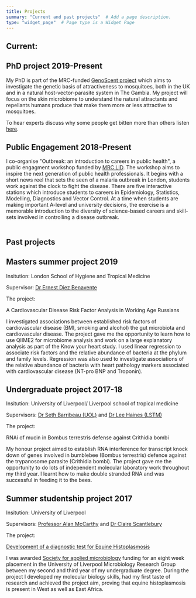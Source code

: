 ```yaml
---
title: Projects
summary: "Current and past projects"  # Add a page description.
type: "widget_page"  # Page type is a Widget Page
---
```


## **Current:**
## **PhD project 2019-Present**

My PhD is part of the MRC-funded [GenoScent project](https://www.lshtm.ac.uk/research/centres-projects-groups/genoscent) which aims to investigate the genetic basis of attractiveness to mosquitoes, both in the UK and in a natural host-vector-parasite system in The Gambia. My project will focus on the skin microbiome to understand the natural attractants and repellants humans produce that make them more or less attractive to mosquitoes.

To hear experts discuss why some people get bitten more than others listen [here](https://www.bbc.co.uk/sounds/play/w3csz1vc).

## **Public Engagement 2018-Present**

I co-organise "Outbreak: an introduction to careers in public health", a public engagment workshop funded by [MRC LID](https://mrc-lid.lshtm.ac.uk). The workshop aims to inspire the next generation of public health professionals. It begins with a short news reel that sets the seen of a malaria outbreak in London, students work against the clock to fight the disease. There are five interactive stations which introduce students to careers in Epidemiology, Statistics, Modelling, Diagnostics and Vector Control. At a time when students are making important A-level and university decisions, the exercise is a memorable introduction to the diversity of science-based careers and skill-sets involved in controlling a disease outbreak.  
<br>
## **Past projects**
## **Masters summer project 2019**

Insitution: London School of Hygiene and Tropical Medicine 

Supervisor: [Dr Ernest Diez Benavente](https://www.lshtm.ac.uk/aboutus/people/diez-benavente.ernest)

The project: 

A Cardiovascular Disease Risk Factor Analysis in Working Age Russians 

I investigated associations between established risk factors of cardiovascular disease (BMI, smoking and alcohol) the gut microbiota and cardiovascular disease. The project gave me the opportunity to learn how to use QIIME2 for microbiome analysis and work on a large explanatory analysis as part of the Know your heart study. I used linear regression to associate risk factors and the relative abundance of bacteria at the phylum and family levels. Regression was also used to investigate associations of the relative abundance of bacteria with heart pathology markers associated with cardiovascular disease (NT-pro BNP and Troponin). 


## **Undergraduate project 2017-18**

Insitution: University of Liverpool/ Liverpool school of tropical medicine

Supervisors: [Dr Seth Barribeau (UOL)](http://seth.barribeau.com/home/) and [Dr Lee Haines (LSTM)](https://www.lstmed.ac.uk/about/people/dr-lee-haines)

The project: 

RNAi of mucin in Bombus terrestris defense against Crithidia bombi

My honour project aimed to establish RNA interference for transcript knock down of genes involved in bumblebee (Bombus terrestris) defence against the trypanosome parasite (Crithidia bombi). The project gave me the opportunity to do lots of independent molecular laboratory work throughout my third year. I learnt how to make double stranded RNA and was successful in feeding it to the bees. 


## **Summer studentship project 2017**

Insitution: University of Liverpool

Supervisors: [Professor Alan McCarthy](https://www.liverpool.ac.uk/integrative-biology/staff/alan-mccarthy/) and [Dr Claire Scantlebury](https://www.liverpool.ac.uk/integrative-biology/staff/claire-scantlebury/)

The project: 

[Development of a diagnostic test for Equine Histoplasmosis](https://csd-inventory.liverpool.ac.uk/life-sciences/news/stories/title,976960,en.php)

I was awarded [Society for applied microbiology](https://sfam.org.uk) funding for an eight week placement in the University of Liverpool Microbiology Research Group between my second and third year of my undergraduate degree. During the project I developed my molecular biology skills, had my first taste of research and achieved the project aim, proving that equine histoplasmosis is present in West as well as East Africa. 

